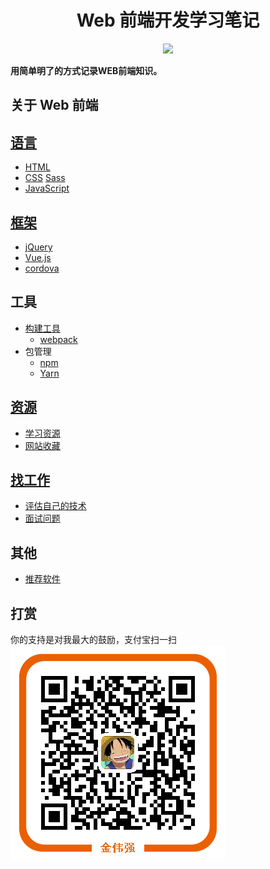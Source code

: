 <h1 align="center">Web 前端开发学习笔记</h1>
<p align="center">
<a href="https://gitter.im/iamjoel/front-end-note"><img src="https://badges.gitter.im/Join Chat.svg"></a>
</p>

**用简单明了的方式记录WEB前端知识。**

## 关于 Web 前端
## [语言](https://github.com/iamjoel/front-end-note/blob/master/language/)
* [HTML](https://github.com/iamjoel/front-end-note/blob/master/language/html)
* [CSS](https://github.com/iamjoel/front-end-note/blob/master/language/css) [Sass](https://github.com/iamjoel/front-end-note/blob/master/language/sass)
* [JavaScript](https://github.com/iamjoel/front-end-note/blob/master/language/js)

## [框架](https://github.com/iamjoel/front-end-note/blob/master/framework/)
* [jQuery](https://github.com/iamjoel/front-end-note/blob/master/framework/jQuery)
* [Vue.js](https://github.com/iamjoel/front-end-note/blob/master/framework/vue)
* [cordova](https://github.com/iamjoel/front-end-note/blob/master/framework/cordova.md)

## 工具
* [构建工具](https://github.com/iamjoel/front-end-note/blob/master/build-tool/)
  * [webpack](https://github.com/iamjoel/front-end-note/blob/master/build-tool/webpack)
* 包管理
  * [npm](package-manage/npm)
  * [Yarn](package-manage/yarn)

## [资源](https://github.com/iamjoel/front-end-note/blob/master/resource/)
* [学习资源](https://github.com/iamjoel/front-end-note/blob/master/resource/bookmark/learn-resource.md)
* [网站收藏](https://github.com/iamjoel/front-end-note/blob/master/resource/bookmark/README.md)

## [找工作](https://github.com/iamjoel/front-end-note/blob/master/find-jobs/)
* [评估自己的技术](https://github.com/iamjoel/front-end-note/blob/master/find-jobs/assessment)
* [面试问题](https://github.com/iamjoel/front-end-note/blob/master/find-jobs/question.md)

## 其他
* [推荐软件](https://github.com/iamjoel/front-end-note/blob/master/software)

## 打赏
你的支持是对我最大的鼓励，支付宝扫一扫  
<img src="alipay.png" align="center" alt="支付宝付款二维码">



